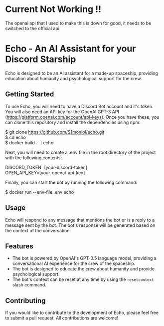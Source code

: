 # Current Not Working !! 
The openai api that I used to make this is down for good, it needs to be switched to the official api

# Echo - An AI Assistant for your Discord Starship 

Echo is designed to be an AI assistant for a made-up spaceship, providing education about humanity and psychological support for the crew.


## Getting Started

To use Echo, you will need to have a Discord Bot account and it's token. You will also need an API key for the OpenAI GPT-3 API (https://platform.openai.com/account/api-keys). Once you have these, you can clone this repository and install the dependencies using npm:

$ git clone https://github.com/S1monlol/echo.git \
$ cd echo \
$ docker build . -t echo

Next, you will need to create a .env file in the root directory of the project with the following contents:

DISCORD_TOKEN=[your-discord-token] \
OPEN_API_KEY=[your-openai-api-key]

Finally, you can start the bot by running the following command:

$ docker run --env-file .env echo 


## Usage

Echo will respond to any message that mentions the bot or is a reply to a message sent by the bot. The bot's response will be generated based on the context of the conversation.

## Features

- The bot is powered by OpenAI's GPT-3.5 language model, providing a conversational AI experience for the crew of the spaceship.
- The bot is designed to educate the crew about humanity and provide psychological support.
- The bot's context can be reset at any time by using the `resetcontext` slash command.

## Contributing

If you would like to contribute to the development of Echo, please feel free to submit a pull request. All contributions are welcome!

